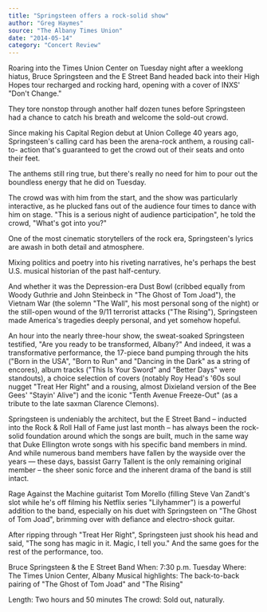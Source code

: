 ```yaml
---
title: "Springsteen offers a rock-solid show"
author: "Greg Haymes"
source: "The Albany Times Union"
date: "2014-05-14"
category: "Concert Review"
---
```


Roaring into the Times Union Center on Tuesday night after a weeklong hiatus, Bruce Springsteen and the E Street Band headed back into their High Hopes tour recharged and rocking hard, opening with a cover of INXS' "Don't Change."

They tore nonstop through another half dozen tunes before Springsteen had a chance to catch his breath and welcome the sold-out crowd.

Since making his Capital Region debut at Union College 40 years ago, Springsteen's calling card has been the arena-rock anthem, a rousing call-to- action that's guaranteed to get the crowd out of their seats and onto their feet.

The anthems still ring true, but there's really no need for him to pour out the boundless energy that he did on Tuesday.

The crowd was with him from the start, and the show was particularly interactive, as he plucked fans out of the audience four times to dance with him on stage. "This is a serious night of audience participation", he told the crowd, "What's got into you?"

One of the most cinematic storytellers of the rock era, Springsteen's lyrics are awash in both detail and atmosphere.

Mixing politics and poetry into his riveting narratives, he's perhaps the best U.S. musical historian of the past half-century.

And whether it was the Depression-era Dust Bowl (cribbed equally from Woody Guthrie and John Steinbeck in "The Ghost of Tom Joad"), the Vietnam War (the solemn "The Wall", his most personal song of the night) or the still-open wound of the 9/11 terrorist attacks ("The Rising"), Springsteen made America's tragedies deeply personal, and yet somehow hopeful.

An hour into the nearly three-hour show, the sweat-soaked Springsteen testified, "Are you ready to be transformed, Albany?" And indeed, it was a transformative performance, the 17-piece band pumping through the hits ("Born in the USA", "Born to Run" and "Dancing in the Dark" as a string of encores), album tracks ("This Is Your Sword" and "Better Days" were standouts), a choice selection of covers (notably Roy Head's '60s soul nugget "Treat Her Right" and a rousing, almost Dixieland version of the Bee Gees' "Stayin' Alive") and the iconic "Tenth Avenue Freeze-Out" (as a tribute to the late saxman Clarence Clemons).

Springsteen is undeniably the architect, but the E Street Band – inducted into the Rock & Roll Hall of Fame just last month – has always been the rock-solid foundation around which the songs are built, much in the same way that Duke Ellington wrote songs with his specific band members in mind. And while numerous band members have fallen by the wayside over the years — these days, bassist Garry Tallent is the only remaining original member – the sheer sonic force and the inherent drama of the band is still intact.

Rage Against the Machine guitarist Tom Morello (filling Steve Van Zandt's slot while he's off filming his Netflix series "Lilyhammer") is a powerful addition to the band, especially on his duet with Springsteen on "The Ghost of Tom Joad", brimming over with defiance and electro-shock guitar.

After ripping through "Treat Her Right", Springsteen just shook his head and said, "The song has magic in it. Magic, I tell you." And the same goes for the rest of the performance, too.

Bruce Springsteen & the E Street Band When: 7:30 p.m. Tuesday Where: The Times Union Center, Albany Musical highlights: The back-to-back pairing of "The Ghost of Tom Joad" and "The Rising"

Length: Two hours and 50 minutes The crowd: Sold out, naturally.
